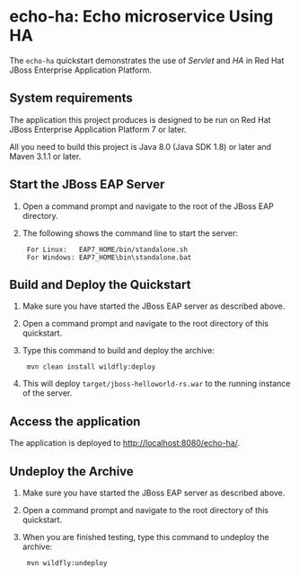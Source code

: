 echo-ha: Echo microservice Using HA
==========================================================================

The `echo-ha` quickstart demonstrates the use of *Servlet* and *HA* in Red Hat JBoss Enterprise Application Platform.


System requirements
-------------------

The application this project produces is designed to be run on Red Hat JBoss Enterprise Application Platform 7 or later. 

All you need to build this project is Java 8.0 (Java SDK 1.8) or later and Maven 3.1.1 or later.

Start the JBoss EAP Server
-------------------------

1. Open a command prompt and navigate to the root of the JBoss EAP directory.
2. The following shows the command line to start the server:

        For Linux:   EAP7_HOME/bin/standalone.sh
        For Windows: EAP7_HOME\bin\standalone.bat

 
Build and Deploy the Quickstart
-------------------------

1. Make sure you have started the JBoss EAP server as described above.
2. Open a command prompt and navigate to the root directory of this quickstart.
3. Type this command to build and deploy the archive:

        mvn clean install wildfly:deploy

4. This will deploy `target/jboss-helloworld-rs.war` to the running instance of the server.


Access the application 
---------------------

The application is deployed to <http://localhost:8080/echo-ha/>.



Undeploy the Archive
--------------------

1. Make sure you have started the JBoss EAP server as described above.
2. Open a command prompt and navigate to the root directory of this quickstart.
3. When you are finished testing, type this command to undeploy the archive:

        mvn wildfly:undeploy

<!-- Build and Deploy the Quickstart to OpenShift - Coming soon! -->
